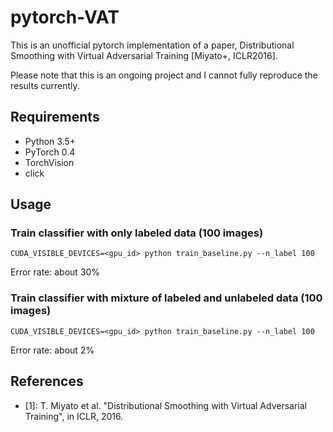 # pytorch-VAT

This is an unofficial pytorch implementation of a paper, Distributional Smoothing with Virtual Adversarial Training [Miyato+, ICLR2016].

Please note that this is an ongoing project and I cannot fully reproduce the results currently.


## Requirements
- Python 3.5+
- PyTorch 0.4
- TorchVision
- click


## Usage

### Train classifier with only labeled data (100 images)
```
CUDA_VISIBLE_DEVICES=<gpu_id> python train_baseline.py --n_label 100
```
Error rate: about 30%

### Train classifier with mixture of labeled and unlabeled data (100 images)
```
CUDA_VISIBLE_DEVICES=<gpu_id> python train_baseline.py --n_label 100
```
Error rate: about 2%

## References
- [1]: T. Miyato et al. "Distributional Smoothing with Virtual Adversarial Training", in ICLR, 2016.
